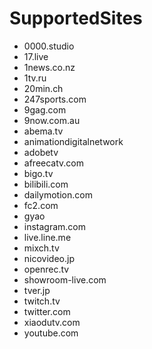 # SupportedSites

- 0000.studio
- 17.live
- 1news.co.nz
- 1tv.ru
- 20min.ch
- 247sports.com
- 9gag.com
- 9now.com.au
- abema.tv
- animationdigitalnetwork
- adobetv
- afreecatv.com
- bigo.tv
- bilibili.com
- dailymotion.com
- fc2.com
- gyao
- instagram.com
- live.line.me
- mixch.tv
- nicovideo.jp
- openrec.tv
- showroom-live.com
- tver.jp
- twitch.tv
- twitter.com
- xiaodutv.com
- youtube.com
